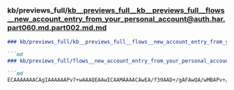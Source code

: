 ### kb/previews_full/kb__previews_full__kb__previews_full__flows__new_account_entry_from_your_personal_account@auth.har.part060.md.part002.md.md

```md
### kb/previews_full/kb__previews_full__flows__new_account_entry_from_your_personal_account@auth.har.part060.md.part002.md

```md
### kb/previews_full/flows__new_account_entry_from_your_personal_account@auth.har.part060.md (part 002)

```md
ECAAAAAAACAgIAAAAAAPv7+wAAAQEAAwICAAMAAAACAwEA/f39AAD+/gAFAwQA/wMBAPv+/QACAgIAAP8AA
```

```

```

```
